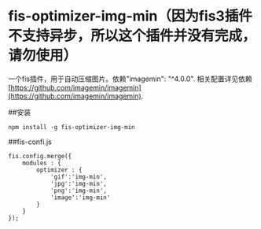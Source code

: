 fis-optimizer-img-min（因为fis3插件不支持异步，所以这个插件并没有完成，请勿使用）
=====

一个fis插件，用于自动压缩图片。依赖"imagemin": "^4.0.0".
相关配置详见依赖[https://github.com/imagemin/imagemin](https://github.com/imagemin/imagemin).

##安装
```
npm install -g fis-optimizer-img-min
```

##fis-confi.js
```
fis.config.merge({
    modules : {
        optimizer : {
            'gif':'img-min',
            'jpg':'img-min',
            'png':'img-min',
            'image':'img-min'
        }
    }
});
```



